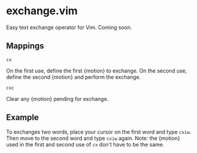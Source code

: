 exchange.vim
============

Easy text exchange operator for Vim. Coming soon.

Mappings
--------

`cx`

On the first use, define the first {motion} to exchange. On the second use, define the second {motion} and perform the exchange.

`cxc`

Clear any {motion} pending for exchange.

Example
-------

To exchanges two words, place your cursor on the first word and type `cxiw`. Then move to the second word and type `cxiw` again. Note: the {motion} used in the first and second use of `cx` don't have to be the same.
